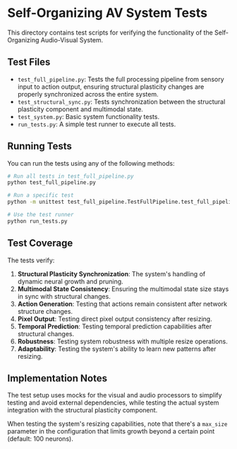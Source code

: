 # Self-Organizing AV System Tests

This directory contains test scripts for verifying the functionality of the Self-Organizing Audio-Visual System.

## Test Files

- `test_full_pipeline.py`: Tests the full processing pipeline from sensory input to action output, ensuring structural plasticity changes are properly synchronized across the entire system.
- `test_structural_sync.py`: Tests synchronization between the structural plasticity component and multimodal state.
- `test_system.py`: Basic system functionality tests.
- `run_tests.py`: A simple test runner to execute all tests.

## Running Tests

You can run the tests using any of the following methods:

```bash
# Run all tests in test_full_pipeline.py
python test_full_pipeline.py

# Run a specific test
python -m unittest test_full_pipeline.TestFullPipeline.test_full_pipeline_with_resizing

# Use the test runner
python run_tests.py
```

## Test Coverage

The tests verify:

1. **Structural Plasticity Synchronization**: The system's handling of dynamic neural growth and pruning.
2. **Multimodal State Consistency**: Ensuring the multimodal state size stays in sync with structural changes.
3. **Action Generation**: Testing that actions remain consistent after network structure changes.
4. **Pixel Output**: Testing direct pixel output consistency after resizing.
5. **Temporal Prediction**: Testing temporal prediction capabilities after structural changes.
6. **Robustness**: Testing system robustness with multiple resize operations.
7. **Adaptability**: Testing the system's ability to learn new patterns after resizing.

## Implementation Notes

The test setup uses mocks for the visual and audio processors to simplify testing and avoid external dependencies, while testing the actual system integration with the structural plasticity component.

When testing the system's resizing capabilities, note that there's a `max_size` parameter in the configuration that limits growth beyond a certain point (default: 100 neurons). 